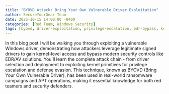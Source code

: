 ```yaml
---
title: "BYOVD Attack: Bring Your Own Vulnerable Driver Exploitation"
author: SecureYourGear Team
date: 2025-10-15 14:00:00 -0400
categories: [Red Team, Windows Security]
tags: [byovd, driver-exploitation, privilege-escalation, edr-bypass, kernel, windows, rootkit, malware-analysis]
---
```


In this blog post I will be walking you through exploiting a vulnerable Windows driver, demonstrating how attackers leverage legitimate signed drivers to gain kernel-level access and bypass modern security controls like EDR/AV solutions. You'll learn the complete attack chain - from driver selection and deployment to exploiting kernel primitives for privilege escalation and defense evasion. This technique, known as BYOVD (Bring Your Own Vulnerable Driver), has been used in real-world ransomware campaigns and APT operations, making it essential knowledge for both red teamers and security defenders. 